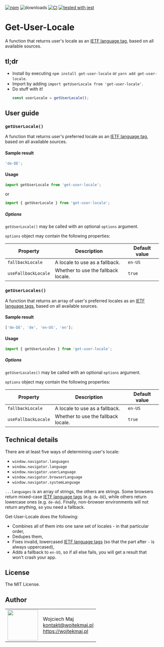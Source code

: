 [![npm](https://img.shields.io/npm/v/get-user-locale.svg)](https://www.npmjs.com/package/get-user-locale) ![downloads](https://img.shields.io/npm/dt/get-user-locale.svg) [![CI](https://github.com/wojtekmaj/get-user-locale/workflows/CI/badge.svg)](https://github.com/wojtekmaj/get-user-locale/actions) [![tested with jest](https://img.shields.io/badge/tested_with-jest-99424f.svg)](https://github.com/facebook/jest)

# Get-User-Locale

A function that returns user's locale as an [IETF language tag](https://en.wikipedia.org/wiki/IETF_language_tag), based on all available sources.

## tl;dr

- Install by executing `npm install get-user-locale` or `yarn add get-user-locale`.
- Import by adding `import getUserLocale from 'get-user-locale'`.
- Do stuff with it!
  ```js
  const userLocale = getUserLocale();
  ```

## User guide

### `getUserLocale()`

A function that returns user's preferred locale as an [IETF language tag](https://en.wikipedia.org/wiki/IETF_language_tag), based on all available sources.

#### Sample result

```js
'de-DE';
```

#### Usage

```js
import getUserLocale from 'get-user-locale';
```

or

```js
import { getUserLocale } from 'get-user-locale';
```

##### Options

`getUserLocale()` may be called with an optional `options` argument.

`options` object may contain the following properties:

| Property            | Description                         | Default value |
| ------------------- | ----------------------------------- | ------------- |
| `fallbackLocale`    | A locale to use as a fallback.      | `en-US`       |
| `useFallbackLocale` | Whether to use the fallback locale. | `true`        |

### `getUserLocales()`

A function that returns an array of user's preferred locales as an [IETF language tags](https://en.wikipedia.org/wiki/IETF_language_tag), based on all available sources.

#### Sample result

```js
['de-DE', 'de', 'en-US', 'en'];
```

#### Usage

```js
import { getUserLocales } from 'get-user-locale';
```

##### Options

`getUserLocales()` may be called with an optional `options` argument.

`options` object may contain the following properties:

| Property            | Description                         | Default value |
| ------------------- | ----------------------------------- | ------------- |
| `fallbackLocale`    | A locale to use as a fallback.      | `en-US`       |
| `useFallbackLocale` | Whether to use the fallback locale. | `true`        |

## Technical details

There are at least five ways of determining user's locale:

- `window.navigator.languages`
- `window.navigator.language`
- `window.navigator.userLanguage`
- `window.navigator.browserLanguage`
- `window.navigator.systemLanguage`

`...languages` is an array of strings, the others are strings. Some browsers return mixed-case [IETF language tags](https://en.wikipedia.org/wiki/IETF_language_tag) (e.g. `de-DE`), while others return lowercase ones (e.g. `de-de`). Finally, non-browser environments will not return anything, so you need a fallback.

Get-User-Locale does the following:

- Combines all of them into one sane set of locales - in that particular order,
- Dedupes them,
- Fixes invalid, lowercased [IETF language tags](https://en.wikipedia.org/wiki/IETF_language_tag) (so that the part after `-` is always uppercased),
- Adds a fallback to `en-US`, so if all else fails, you will get a result that won't crash your app.

## License

The MIT License.

## Author

<table>
  <tr>
    <td>
      <img src="https://github.com/wojtekmaj.png?s=100" width="100">
    </td>
    <td>
      Wojciech Maj<br />
      <a href="mailto:kontakt@wojtekmaj.pl">kontakt@wojtekmaj.pl</a><br />
      <a href="https://wojtekmaj.pl">https://wojtekmaj.pl</a>
    </td>
  </tr>
</table>
